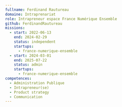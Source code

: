 ```yaml
---
fullname: Ferdinand Rautureau
domaine: Intraprenariat
role: Intrapreneur espace France Numérique Ensemble
github: FerdinandRautureau
missions:
  - start: 2022-06-13
    end: 2024-02-29
    status: independent
    startups:
      - france-numerique-ensemble
  - start: 2024-03-01
    end: 2025-07-22
    status: admin
    startups:
      - france-numerique-ensemble
competences:
  - Administration Publique
  - Intrapreneur(se)
  - Product strategy
  - Communication
---
```

